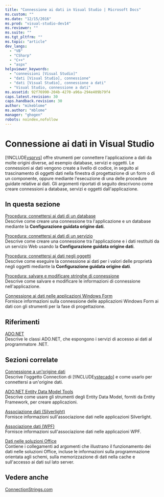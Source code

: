 ```yaml
---
title: "Connessione ai dati in Visual Studio | Microsoft Docs"
ms.custom: ""
ms.date: "12/15/2016"
ms.prod: "visual-studio-dev14"
ms.reviewer: ""
ms.suite: ""
ms.tgt_pltfrm: ""
ms.topic: "article"
dev_langs: 
  - "VB"
  - "CSharp"
  - "C++"
  - "aspx"
helpviewer_keywords: 
  - "connessioni [Visual Studio]"
  - "dati [Visual Studio], connessione"
  - "dati [Visual Studio], connessione a dati"
  - "Visual Studio, connessione a dati"
ms.assetid: 92f76990-204b-4270-a96a-294e409b79f4
caps.latest.revision: 30
caps.handback.revision: 30
author: "mikeblome"
ms.author: "mblome"
manager: "ghogen"
robots: noindex,nofollow
---
```

# Connessione ai dati in Visual Studio
[!INCLUDE[vsprvs](../code-quality/includes/vsprvs_md.md)] offre strumenti per connettere l'applicazione a dati da molte origini diverse, ad esempio database, servizi e oggetti.  Le connessioni ai dati vengono create a livello di codice, in seguito al trascinamento di oggetti dati nella finestra di progettazione di un form o di un componente, oppure mediante l'esecuzione di una delle procedure guidate relative ai dati.  Gli argomenti riportati di seguito descrivono come creare connessioni a database, servizi e oggetti dall'applicazione.  
  
## In questa sezione  
 [Procedura: connettersi ai dati di un database](../data-tools/how-to-connect-to-data-in-a-database.md)  
 Descrive come creare una connessione tra l'applicazione e un database mediante la **Configurazione guidata origine dati**.  
  
 [Procedura: connettersi ai dati di un servizio](../data-tools/how-to-connect-to-data-in-a-service.md)  
 Descrive come creare una connessione tra l'applicazione e i dati restituiti da un servizio Web usando la **Configurazione guidata origine dati**.  
  
 [Procedura: connettersi ai dati negli oggetti](../Topic/How%20to:%20Connect%20to%20Data%20in%20Objects.md)  
 Descrive come eseguire la connessione ai dati per i valori delle proprietà negli oggetti mediante la **Configurazione guidata origine dati**.  
  
 [Procedura: salvare e modificare stringhe di connessione](../Topic/How%20to:%20Save%20and%20Edit%20Connection%20Strings.md)  
 Descrive come salvare e modificare le informazioni di connessione nell'applicazione.  
  
 [Connessione ai dati nelle applicazioni Windows Form](../data-tools/connecting-to-data-in-windows-forms-applications.md)  
 Fornisce informazioni sulla connessione delle applicazioni Windows Form ai dati con gli strumenti per la fase di progettazione.  
  
## Riferimenti  
 [ADO.NET](../Topic/ADO.NET.md)  
 Descrive le classi ADO.NET, che espongono i servizi di accesso ai dati al programmatore .NET.  
  
## Sezioni correlate  
 [Connessione a un'origine dati](../Topic/Connecting%20to%20a%20Data%20Source%20in%20ADO.NET.md)  
 Descrive l'oggetto Connection di [!INCLUDE[vstecado](../data-tools/includes/vstecado_md.md)] e come usarlo per connettersi a un'origine dati.  
  
 [ADO.NET Entity Data Model  Tools](http://msdn.microsoft.com/it-it/91076853-0881-421b-837a-f582f36be527)  
 Descrive come usare gli strumenti degli Entity Data Model, forniti da Entity Framework, per creare applicazioni.  
  
 [Associazione dati \(Silverlight\)](http://go.microsoft.com/fwlink/?LinkId=166342)  
 Fornisce informazioni sull'associazione dati nelle applicazioni Silverlight.  
  
 [Associazione dati \(WPF\)](../Topic/Data%20Binding%20\(WPF\).md)  
 Fornisce informazioni sull'associazione dati nelle applicazioni WPF.  
  
 [Dati nelle soluzioni Office](/office-dev/office-dev/data-in-office-solutions)  
 Contiene i collegamenti ad argomenti che illustrano il funzionamento dei dati nelle soluzioni Office, incluse le informazioni sulla programmazione orientata agli schemi, sulla memorizzazione di dati nella cache e sull'accesso ai dati sul lato server.  
  
## Vedere anche  
 [ConnectionStrings.com](http://www.connectionstrings.com)